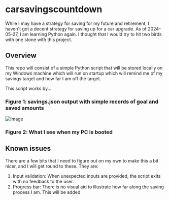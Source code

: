 # carsavingscountdown

While I may have a strategy for saving for my future and retirement, I haven't got a decent strategy for saving up for a car upgrade. As of 2024-05-27, I am learning Python again. I thought that I would try to hit two birds with one stone with this project.

## Overview

This repo will consist of a simple Python script that will be stored locally on my Windows machine which will run on startup which will remind me of my savings target and how far I am off the target. 

This script works by...

### Figure 1: savings.json output with simple records of goal and saved amounts

![image](https://github.com/v-azza/carsavingscountdown/assets/6570303/2dbd1dfd-7be7-4981-b1af-520c3b54236a)


### Figure 2: What I see when my PC is booted


## Known issues

There are a few bits that I need to figure out on my own to make this a bit nicer, and I will get round to these. They are:

1. Input validation: When unexpected inputs are provided, the script exits with no feedback to the user. 
2. Progress bar: There is no visual aid to illustrate how far along the saving process I am. This will be added